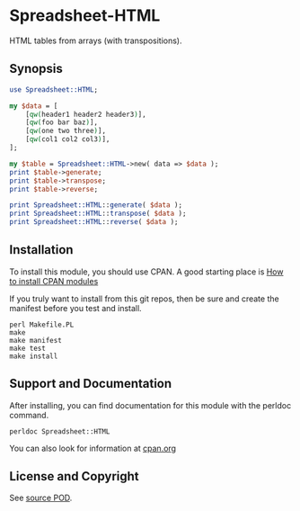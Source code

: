 Spreadsheet-HTML
================
HTML tables from arrays (with transpositions).

Synopsis
--------
```perl
use Spreadsheet::HTML;

my $data = [
    [qw(header1 header2 header3)],
    [qw(foo bar baz)],
    [qw(one two three)],
    [qw(col1 col2 col3)],
];

my $table = Spreadsheet::HTML->new( data => $data );
print $table->generate;
print $table->transpose;
print $table->reverse;

print Spreadsheet::HTML::generate( $data );
print Spreadsheet::HTML::transpose( $data );
print Spreadsheet::HTML::reverse( $data );
```

Installation
------------
To install this module, you should use CPAN. A good starting
place is [How to install CPAN modules](http://www.cpan.org/modules/INSTALL.html)

If you truly want to install from this git repos, then
be sure and create the manifest before you test and install.
```
perl Makefile.PL
make
make manifest
make test
make install
```

Support and Documentation
-------------------------
After installing, you can find documentation for this module with the
perldoc command.
```
perldoc Spreadsheet::HTML
```
You can also look for information at
[cpan.org](http://search.cpan.org/dist/Spreadsheet-HTML/)

License and Copyright
---------------------
See [source POD](/lib/Spreadsheet/HTML.pm).
